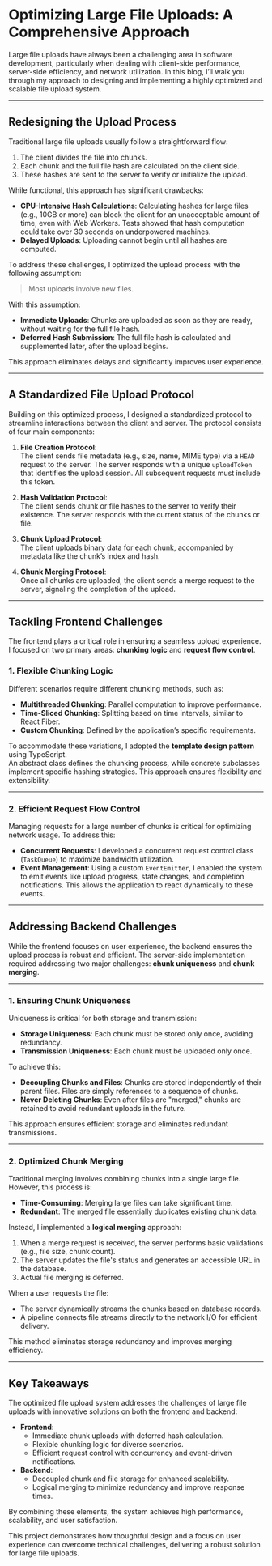 # Optimizing Large File Uploads: A Comprehensive Approach

Large file uploads have always been a challenging area in software development, particularly when dealing with client-side performance, server-side efficiency, and network utilization. In this blog, I’ll walk you through my approach to designing and implementing a highly optimized and scalable file upload system.

---

## Redesigning the Upload Process

Traditional large file uploads usually follow a straightforward flow:
1. The client divides the file into chunks.
2. Each chunk and the full file hash are calculated on the client side.
3. These hashes are sent to the server to verify or initialize the upload.

While functional, this approach has significant drawbacks:
- **CPU-Intensive Hash Calculations**: Calculating hashes for large files (e.g., 10GB or more) can block the client for an unacceptable amount of time, even with Web Workers. Tests showed that hash computation could take over 30 seconds on underpowered machines.
- **Delayed Uploads**: Uploading cannot begin until all hashes are computed.

To address these challenges, I optimized the upload process with the following assumption:
> Most uploads involve new files.

With this assumption:
- **Immediate Uploads**: Chunks are uploaded as soon as they are ready, without waiting for the full file hash.
- **Deferred Hash Submission**: The full file hash is calculated and supplemented later, after the upload begins.

This approach eliminates delays and significantly improves user experience.

---

## A Standardized File Upload Protocol

Building on this optimized process, I designed a standardized protocol to streamline interactions between the client and server. The protocol consists of four main components:

1. **File Creation Protocol**:  
   The client sends file metadata (e.g., size, name, MIME type) via a `HEAD` request to the server. The server responds with a unique `uploadToken` that identifies the upload session. All subsequent requests must include this token.

2. **Hash Validation Protocol**:  
   The client sends chunk or file hashes to the server to verify their existence. The server responds with the current status of the chunks or file.

3. **Chunk Upload Protocol**:  
   The client uploads binary data for each chunk, accompanied by metadata like the chunk’s index and hash.

4. **Chunk Merging Protocol**:  
   Once all chunks are uploaded, the client sends a merge request to the server, signaling the completion of the upload.

---

## Tackling Frontend Challenges

The frontend plays a critical role in ensuring a seamless upload experience. I focused on two primary areas: **chunking logic** and **request flow control**.

### 1. Flexible Chunking Logic

Different scenarios require different chunking methods, such as:
- **Multithreaded Chunking**: Parallel computation to improve performance.
- **Time-Sliced Chunking**: Splitting based on time intervals, similar to React Fiber.
- **Custom Chunking**: Defined by the application’s specific requirements.

To accommodate these variations, I adopted the **template design pattern** using TypeScript.  
An abstract class defines the chunking process, while concrete subclasses implement specific hashing strategies. This approach ensures flexibility and extensibility.

---

### 2. Efficient Request Flow Control

Managing requests for a large number of chunks is critical for optimizing network usage. To address this:
- **Concurrent Requests**: I developed a concurrent request control class (`TaskQueue`) to maximize bandwidth utilization.
- **Event Management**: Using a custom `EventEmitter`, I enabled the system to emit events like upload progress, state changes, and completion notifications. This allows the application to react dynamically to these events.

---

## Addressing Backend Challenges

While the frontend focuses on user experience, the backend ensures the upload process is robust and efficient. The server-side implementation required addressing two major challenges: **chunk uniqueness** and **chunk merging**.

---

### 1. Ensuring Chunk Uniqueness

Uniqueness is critical for both storage and transmission:
- **Storage Uniqueness**: Each chunk must be stored only once, avoiding redundancy.
- **Transmission Uniqueness**: Each chunk must be uploaded only once.

To achieve this:
- **Decoupling Chunks and Files**: Chunks are stored independently of their parent files. Files are simply references to a sequence of chunks.
- **Never Deleting Chunks**: Even after files are "merged," chunks are retained to avoid redundant uploads in the future.

This approach ensures efficient storage and eliminates redundant transmissions.

---

### 2. Optimized Chunk Merging

Traditional merging involves combining chunks into a single large file. However, this process is:
- **Time-Consuming**: Merging large files can take significant time.
- **Redundant**: The merged file essentially duplicates existing chunk data.

Instead, I implemented a **logical merging** approach:
1. When a merge request is received, the server performs basic validations (e.g., file size, chunk count).
2. The server updates the file's status and generates an accessible URL in the database.
3. Actual file merging is deferred.

When a user requests the file:
- The server dynamically streams the chunks based on database records.
- A pipeline connects file streams directly to the network I/O for efficient delivery.

This method eliminates storage redundancy and improves merging efficiency.

---

## Key Takeaways

The optimized file upload system addresses the challenges of large file uploads with innovative solutions on both the frontend and backend:
- **Frontend**:
  - Immediate chunk uploads with deferred hash calculation.
  - Flexible chunking logic for diverse scenarios.
  - Efficient request control with concurrency and event-driven notifications.
- **Backend**:
  - Decoupled chunk and file storage for enhanced scalability.
  - Logical merging to minimize redundancy and improve response times.

By combining these elements, the system achieves high performance, scalability, and user satisfaction.

This project demonstrates how thoughtful design and a focus on user experience can overcome technical challenges, delivering a robust solution for large file uploads.
